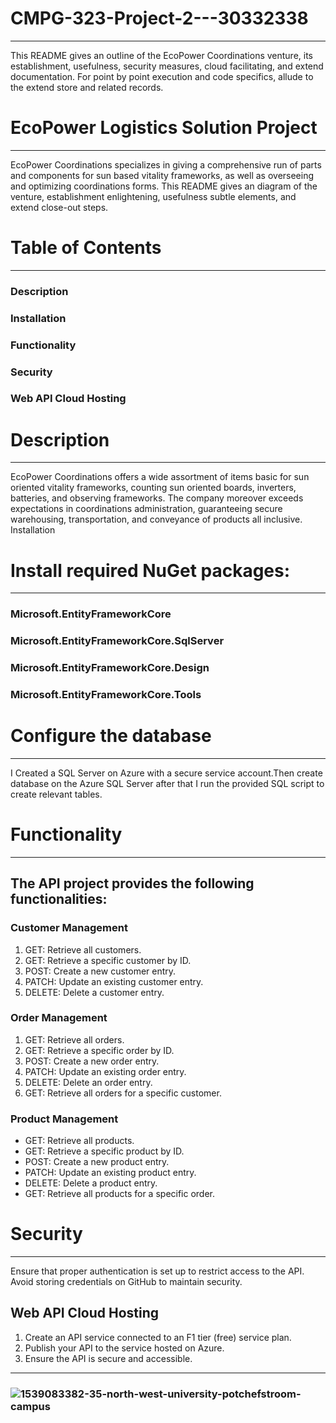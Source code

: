 # CMPG-323-Project-2---30332338
************************************************************************************************************
This README gives an outline of the EcoPower Coordinations venture, its establishment, usefulness, security measures, cloud facilitating, and extend documentation. For point by point execution and code specifics, allude to the extend store and related records.

# EcoPower Logistics Solution Project
************************************************************************************************************
EcoPower Coordinations specializes in giving a comprehensive run of parts and components for sun based vitality frameworks, as well as overseeing and optimizing coordinations
forms. This README gives an diagram of the venture, establishment enlightening, usefulness subtle elements, and extend close-out steps.

# Table of Contents
************************************************************************************************************
### Description
### Installation
### Functionality
### Security
### Web API Cloud Hosting

# Description
************************************************************************************************************
EcoPower Coordinations offers a wide assortment of items basic for sun oriented vitality frameworks, counting sun oriented boards, inverters, batteries, and observing
frameworks. The company moreover exceeds expectations in coordinations administration, guaranteeing secure warehousing, transportation, and conveyance of products all
inclusive.
Installation

# Install required NuGet packages:
************************************************************************************************************
### Microsoft.EntityFrameworkCore
### Microsoft.EntityFrameworkCore.SqlServer
### Microsoft.EntityFrameworkCore.Design
### Microsoft.EntityFrameworkCore.Tools

# Configure the database
************************************************************************************************************
I Created a SQL Server on Azure with a secure service account.Then create database on the Azure SQL Server after that I run the provided SQL script to create relevant tables.

# Functionality
************************************************************************************************************

## The API project provides the following functionalities:

### Customer Management
  1. GET: Retrieve all customers.
  2. GET: Retrieve a specific customer by ID.
  3. POST: Create a new customer entry.
  4. PATCH: Update an existing customer entry.
  5. DELETE: Delete a customer entry.

### Order Management
  1. GET: Retrieve all orders.
  2. GET: Retrieve a specific order by ID.
  3. POST: Create a new order entry.
  4. PATCH: Update an existing order entry.
  5. DELETE: Delete an order entry.
  6. GET: Retrieve all orders for a specific customer.

### Product Management

- GET: Retrieve all products.
- GET: Retrieve a specific product by ID.
- POST: Create a new product entry.
- PATCH: Update an existing product entry.
- DELETE: Delete a product entry.
- GET: Retrieve all products for a specific order.

# Security
************************************************************************************************************
Ensure that proper authentication is set up to restrict access to the API. Avoid storing credentials on GitHub to maintain security.

## Web API Cloud Hosting

1. Create an API service connected to an F1 tier (free) service plan.
2. Publish your API to the service hosted on Azure.
3. Ensure the API is secure and accessible.

************************************************************************************************************
### ![1539083382-35-north-west-university-potchefstroom-campus](https://github.com/Madzivhandila/CMPG-323-Project-2---30332338/assets/75025282/6fb985ba-bd32-4ea5-91cf-cfc8151582a0)

